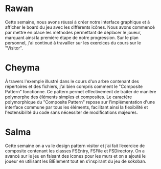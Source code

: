 # Rawan
Cette semaine, nous avons réussi à créer notre interface graphique et à afficher le board du jeu avec les différents icônes. 
Nous avons commencé par mettre en place les méthodes permettant de déplacer le joueur, marquant ainsi la première étape de notre progression.
Sur le plan personnel, j'ai continué à travailler sur les exercices du cours sur le "Visitor".

# Cheyma

À travers l'exemple illustré dans le cours d'un arbre contenant des répertoires et des fichiers, j'ai bien compris comment le "Composite Pattern" fonctionne. Ce pattern permet effectivement de traiter de manière polymorphe des éléments simples et composites. Le caractère polymorphique du "Composite Pattern" repose sur l'implémentation d'une interface commune par tous les éléments, facilitant ainsi la flexibilité et l'extensibilité du code sans nécessiter de modifications majeures.

# Salma
Cette semaine on a vu le design pattern visitor et j’ai fait l’exercice de composite contenant les classes FSEntry, FSFile et FSDirectory.
On a avancé sur le jeu en faisant des icones pour les murs et on a ajouté le joueur en utilisant les BlElement tout en s’inspirant du jeu de sokoban.
